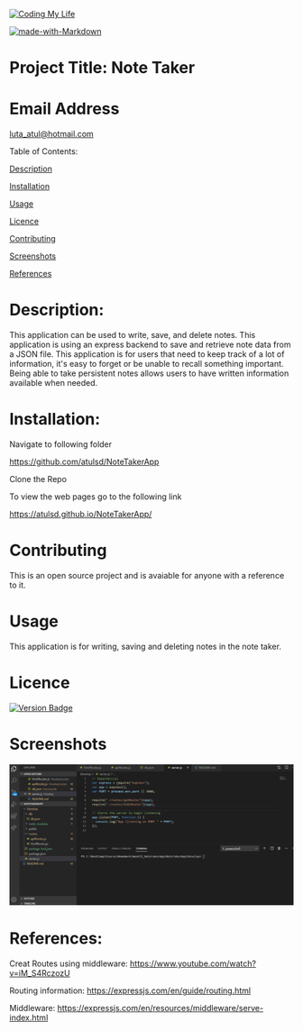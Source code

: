 [![Coding My Life](https://img.shields.io/badge/AtulMahajan-FullStackDeveloper-blue)](https://img.shields.io/)

[![made-with-Markdown](https://img.shields.io/badge/Made%20with-Markdown-1f425f.svg)](http://commonmark.org)

# Project Title: Note Taker

# Email Address

luta_atul@hotmail.com

Table of Contents:

[Description](#Description:)

[Installation](#Installation:)

[Usage](#Usage:)

[Licence](#Licence:)

[Contributing](#Contributing:)

[Screenshots](#Screenshots:)

[References](#References:)

# Description:

This application can be used to write, save, and delete notes. This application is using an express backend to save and retrieve note data from a JSON file. This application is for users that need to keep track of a lot of information, it's easy to forget or be unable to recall something important. Being able to take persistent notes allows users to have written information available when needed.

# Installation:

Navigate to following folder

https://github.com/atulsd/NoteTakerApp

Clone the Repo

To view the web pages go to the following link

https://atulsd.github.io/NoteTakerApp/

# Contributing

This is an open source project and is avaiable for anyone with a reference to it.

# Usage

This application is for writing, saving and deleting notes in the note taker.

# Licence

[![Version Badge](https://img.shields.io/badge/Version-1.0.1-green)](https://shields.io/#your-badge)

# Screenshots

![NoteTaker.gif](./Develop/public/assets/images/NoteTaker.gif)

# References:

Creat Routes using middleware: https://www.youtube.com/watch?v=iM_S4RczozU

Routing information: https://expressjs.com/en/guide/routing.html

Middleware: https://expressjs.com/en/resources/middleware/serve-index.html
